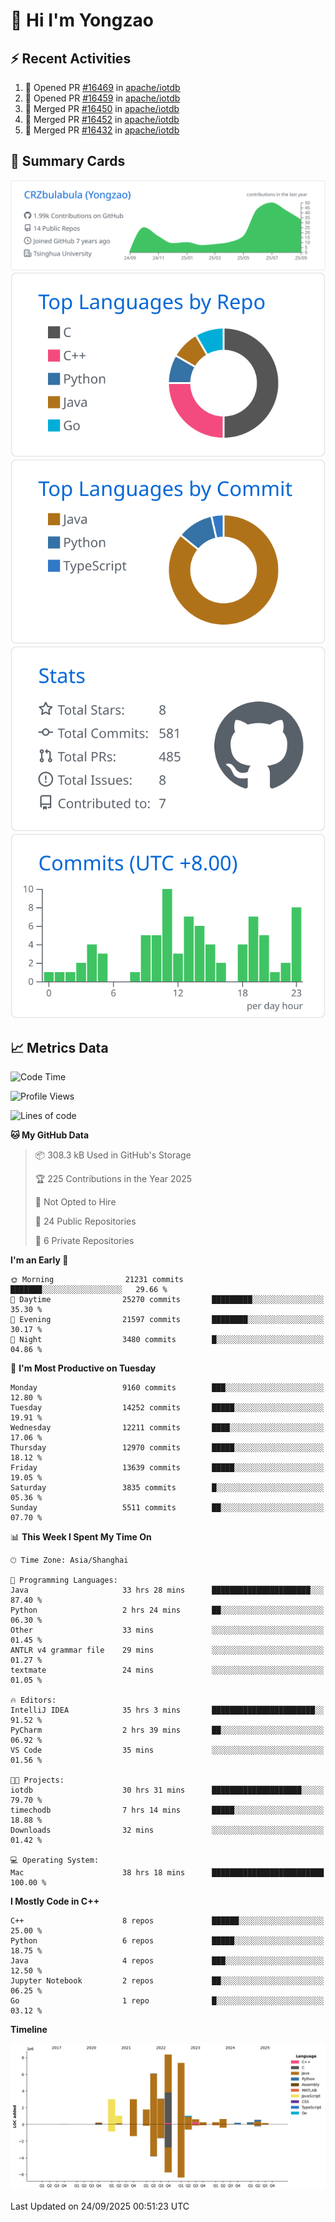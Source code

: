 # 👋 Hi I'm Yongzao

## ⚡ Recent Activities
<!--START_SECTION:activity-->
1. 💪 Opened PR [#16469](https://github.com/apache/iotdb/pull/16469) in [apache/iotdb](https://github.com/apache/iotdb)
2. 💪 Opened PR [#16459](https://github.com/apache/iotdb/pull/16459) in [apache/iotdb](https://github.com/apache/iotdb)
3. 🎉 Merged PR [#16450](https://github.com/apache/iotdb/pull/16450) in [apache/iotdb](https://github.com/apache/iotdb)
4. 🎉 Merged PR [#16452](https://github.com/apache/iotdb/pull/16452) in [apache/iotdb](https://github.com/apache/iotdb)
5. 🎉 Merged PR [#16432](https://github.com/apache/iotdb/pull/16432) in [apache/iotdb](https://github.com/apache/iotdb)
<!--END_SECTION:activity-->

## 🎑 Summary Cards

[![](https://raw.githubusercontent.com/CRZbulabula/CRZbulabula/main/profile-summary-card-output/github/0-profile-details.svg)](https://github.com/vn7n24fzkq/github-profile-summary-cards)
[![](https://raw.githubusercontent.com/CRZbulabula/CRZbulabula/main/profile-summary-card-output/github/1-repos-per-language.svg)](https://github.com/vn7n24fzkq/github-profile-summary-cards) [![](https://raw.githubusercontent.com/CRZbulabula/CRZbulabula/main/profile-summary-card-output/github/2-most-commit-language.svg)](https://github.com/vn7n24fzkq/github-profile-summary-cards)
[![](https://raw.githubusercontent.com/CRZbulabula/CRZbulabula/main/profile-summary-card-output/github/3-stats.svg)](https://github.com/vn7n24fzkq/github-profile-summary-cards) [![](https://raw.githubusercontent.com/CRZbulabula/CRZbulabula/main/profile-summary-card-output/github/4-productive-time.svg)](https://github.com/vn7n24fzkq/github-profile-summary-cards)

## 📈 Metrics Data

<!--START_SECTION:waka-->
![Code Time](http://img.shields.io/badge/Code%20Time-1%2C253%20hrs%2023%20mins-blue)

![Profile Views](http://img.shields.io/badge/Profile%20Views-3-blue)

![Lines of code](https://img.shields.io/badge/From%20Hello%20World%20I%27ve%20Written-37.8%20million%20lines%20of%20code-blue)

**🐱 My GitHub Data** 

> 📦 308.3 kB Used in GitHub's Storage 
 > 
> 🏆 225 Contributions in the Year 2025
 > 
> 🚫 Not Opted to Hire
 > 
> 📜 24 Public Repositories 
 > 
> 🔑 6 Private Repositories 
 > 
**I'm an Early 🐤** 

```text
🌞 Morning                21231 commits       ███████░░░░░░░░░░░░░░░░░░   29.66 % 
🌆 Daytime                25270 commits       █████████░░░░░░░░░░░░░░░░   35.30 % 
🌃 Evening                21597 commits       ████████░░░░░░░░░░░░░░░░░   30.17 % 
🌙 Night                  3480 commits        █░░░░░░░░░░░░░░░░░░░░░░░░   04.86 % 
```
📅 **I'm Most Productive on Tuesday** 

```text
Monday                   9160 commits        ███░░░░░░░░░░░░░░░░░░░░░░   12.80 % 
Tuesday                  14252 commits       █████░░░░░░░░░░░░░░░░░░░░   19.91 % 
Wednesday                12211 commits       ████░░░░░░░░░░░░░░░░░░░░░   17.06 % 
Thursday                 12970 commits       █████░░░░░░░░░░░░░░░░░░░░   18.12 % 
Friday                   13639 commits       █████░░░░░░░░░░░░░░░░░░░░   19.05 % 
Saturday                 3835 commits        █░░░░░░░░░░░░░░░░░░░░░░░░   05.36 % 
Sunday                   5511 commits        ██░░░░░░░░░░░░░░░░░░░░░░░   07.70 % 
```


📊 **This Week I Spent My Time On** 

```text
🕑︎ Time Zone: Asia/Shanghai

💬 Programming Languages: 
Java                     33 hrs 28 mins      ██████████████████████░░░   87.40 % 
Python                   2 hrs 24 mins       ██░░░░░░░░░░░░░░░░░░░░░░░   06.30 % 
Other                    33 mins             ░░░░░░░░░░░░░░░░░░░░░░░░░   01.45 % 
ANTLR v4 grammar file    29 mins             ░░░░░░░░░░░░░░░░░░░░░░░░░   01.27 % 
textmate                 24 mins             ░░░░░░░░░░░░░░░░░░░░░░░░░   01.05 % 

🔥 Editors: 
IntelliJ IDEA            35 hrs 3 mins       ███████████████████████░░   91.52 % 
PyCharm                  2 hrs 39 mins       ██░░░░░░░░░░░░░░░░░░░░░░░   06.92 % 
VS Code                  35 mins             ░░░░░░░░░░░░░░░░░░░░░░░░░   01.56 % 

🐱‍💻 Projects: 
iotdb                    30 hrs 31 mins      ████████████████████░░░░░   79.70 % 
timechodb                7 hrs 14 mins       █████░░░░░░░░░░░░░░░░░░░░   18.88 % 
Downloads                32 mins             ░░░░░░░░░░░░░░░░░░░░░░░░░   01.42 % 

💻 Operating System: 
Mac                      38 hrs 18 mins      █████████████████████████   100.00 % 
```

**I Mostly Code in C++** 

```text
C++                      8 repos             ██████░░░░░░░░░░░░░░░░░░░   25.00 % 
Python                   6 repos             █████░░░░░░░░░░░░░░░░░░░░   18.75 % 
Java                     4 repos             ███░░░░░░░░░░░░░░░░░░░░░░   12.50 % 
Jupyter Notebook         2 repos             ██░░░░░░░░░░░░░░░░░░░░░░░   06.25 % 
Go                       1 repo              █░░░░░░░░░░░░░░░░░░░░░░░░   03.12 % 
```



**Timeline**

![Lines of Code chart](https://raw.githubusercontent.com/CRZbulabula/CRZbulabula/main/assets/bar_graph.png)


 Last Updated on 24/09/2025 00:51:23 UTC
<!--END_SECTION:waka-->

